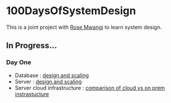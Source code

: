 # 100DaysOfSystemDesign
This is a joint project with [Rose Mwangi](https://github.com/RWamboi) to learn system design.

## **In Progress...**
### Day One 
* Database : [design and scaling](https://github.com/KiptoonKipkurui/100DaysOfSystemDesign/blob/main/progress/DAYONE.md)
* Server : [design and scaling](https://github.com/KiptoonKipkurui/100DaysOfSystemDesign/blob/main/progress/DAYTWO.md)
* Server cloud infrastructure : [comparison of cloud vs on prem instrastucture](https://github.com/KiptoonKipkurui/100DaysOfSystemDesign/blob/main/progress/DAYTHREE.md)

